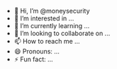 - 👋 Hi, I’m @moneysecurity
- 👀 I’m interested in ...
- 🌱 I’m currently learning ...
- 💞️ I’m looking to collaborate on ...
- 📫 How to reach me ...
- 😄 Pronouns: ...
- ⚡ Fun fact: ...

<!---
moneysecurity/moneysecurity is a ✨ special ✨ repository because its `README.md` (this file) appears on your GitHub profile.
You can click the Preview link to take a look at your changes.
--->
